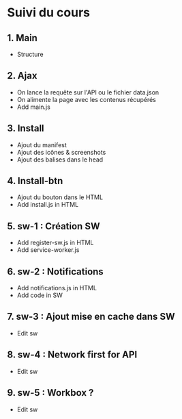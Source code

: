 # Suivi du cours
## 1. Main
- Structure

## 2. Ajax
- On lance la requête sur l'API ou le fichier data.json
- On alimente la page avec les contenus récupérés
- Add main.js

## 3. Install
- Ajout du manifest
- Ajout des icônes & screenshots
- Ajout des balises dans le head

## 4. Install-btn
- Ajout du bouton dans le HTML
- Add install.js in HTML

## 5. sw-1 : Création SW
- Add register-sw.js in HTML
- Add service-worker.js

## 6. sw-2 : Notifications
- Add notifications.js in HTML
- Add code in SW

## 7. sw-3 : Ajout mise en cache dans SW
- Edit sw

## 8. sw-4 : Network first for API
- Edit sw

## 9. sw-5 : Workbox ?
- Edit sw